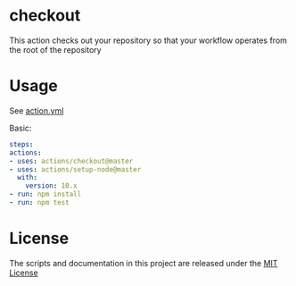 # checkout

This action checks out your repository so that your workflow operates from the root of the repository

# Usage

See [action.yml](action.yml)

Basic:
```yaml
steps:
actions:
- uses: actions/checkout@master
- uses: actions/setup-node@master
  with:
    version: 10.x 
- run: npm install
- run: npm test
```

# License

The scripts and documentation in this project are released under the [MIT License](LICENSE)
